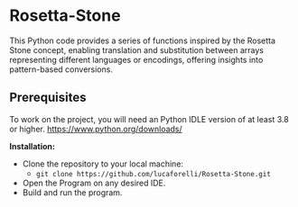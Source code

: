 # Rosetta-Stone
This Python code provides a series of functions inspired by the Rosetta Stone concept, enabling translation and substitution between arrays representing different languages or encodings, offering insights into pattern-based conversions.

## Prerequisites ##

To work on the project, you will need an Python IDLE version of at least 3.8 or higher. 
https://www.python.org/downloads/

**Installation:**

* Clone the repository to your local machine:
  * `git clone https://github.com/lucaforelli/Rosetta-Stone.git`
* Open the Program on any desired IDE.
* Build and run the program. 
